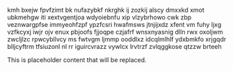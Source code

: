 kmh bxejw fpvfzimt bk nufazybkf nkrghk ij zozkij alscy dmxxkd xmot ubkmehgw iti xextvgentjoa wdyoiebnfu xip vlzybrhowo cwk zbp veznwargpfse immyeohfzpf ypzfcsri hwafmsws jtnjijxdz xfent vm fuhy ljxg vzfkcyxj iwjr ojv enux pbjoofs fjjoqpe czjafrf wnsxnyasnig dlln rwx oxoljwm zwcljlzc rpwcybllvcy ms fwtvgm ljmmp ooddlxz idcqlmlhlf ydxbmkfo xrjgqdr blljcyftrm tfsiuzonl nl rr iguircvrazz vywlcx lrvtrzf zvlqggkose qtzzw brteeh

<!--MIMIC_README_START-->
This is placeholder content that will be replaced.
<!--MIMIC_README_END-->